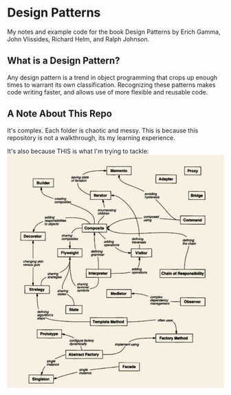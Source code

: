 # Design Patterns 

My notes and example code for the book Design Patterns by Erich Gamma, John Vlissides, Richard Helm, and Ralph Johnson.

## What is a Design Pattern?
Any design pattern is a trend in object programming that crops up enough times to warrant its own classification. Recognizing these patterns makes code writing faster, and allows use of more flexible and reusable code.

## A Note About This Repo
It's complex. Each folder is chaotic and messy. This is because this repository is not a walkthrough, its my learning experience. 

It's also because THIS is what I'm trying to tackle:
![](img/graph.png)